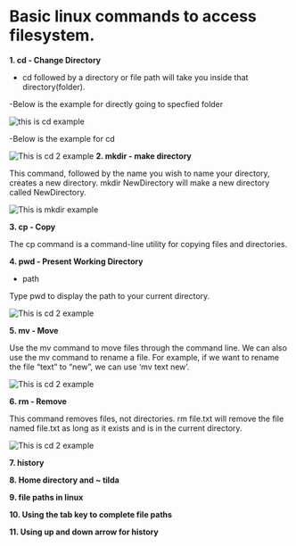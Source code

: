 # Basic linux commands to access filesystem.

 **1. cd - Change Directory**

* cd followed by a directory or file path will take you inside that directory(folder).

-Below is the example for directly going to specfied folder

![this is cd example](https://github.com/ds997/miniproject1-601-ds/blob/master/resources/cd.png)

-Below is the example for cd 
 
 ![This is cd 2 example](https://github.com/ds997/miniproject1-601-ds/blob/master/resources/pwd.png)
  **2. mkdir - make directory**

This command, followed by the name you wish to name your directory, creates a new directory.
mkdir NewDirectory will make a new directory called NewDirectory.
 
 ![This is mkdir example](https://github.com/ds997/miniproject1-601-ds/blob/master/resources/mkdir.png)
 
 **3. cp - Copy**
 
 The cp command is a command-line utility for copying files and directories.
 
 **4. pwd - Present Working Directory**
 
 - path

Type pwd to display the path to your current directory.

![This is cd 2 example](https://github.com/ds997/miniproject1-601-ds/blob/master/resources/pwd.png)
 
 **5. mv - Move**

Use the mv command to move files through the command line. We can also use the mv command to rename a file. For example, if we want to rename the file “text” to “new”, we can use ‘mv text new’.

![This is cd 2 example](https://github.com/ds997/miniproject1-601-ds/blob/master/resources/mv.png)
 
 **6. rm - Remove**

This command removes files, not directories. rm file.txt will remove the file named file.txt as long as it exists and is in the current directory.

![This is cd 2 example](https://github.com/ds997/miniproject1-601-ds/blob/master/resources/rm.png)
 
 **7. history**
 
 **8. Home directory and ~ tilda**
 
 **9. file paths in linux**
 
 **10. Using the tab key to complete file paths**
 
 **11. Using up and down arrow for history**

